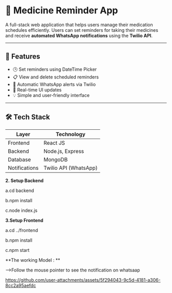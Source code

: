 # 💊 Medicine Reminder App

A full-stack web application that helps users manage their medication schedules efficiently. Users can set reminders for taking their medicines and receive **automated WhatsApp notifications** using the **Twilio API**.

---

## 🚀 Features

- 🕒 Set reminders using DateTime Picker  
- 📋 View and delete scheduled reminders  
- 📲 Automatic WhatsApp alerts via Twilio  
- 🔄 Real-time UI updates  
- 💡 Simple and user-friendly interface

---

## 🛠️ Tech Stack

| Layer      | Technology       |
|------------|------------------|
| Frontend   | React JS         |
| Backend    | Node.js, Express |
| Database   | MongoDB          |
| Notifications | Twilio API (WhatsApp) |

**2. Setup Backend**

a.cd backend

b.npm install

c.node index.js

**3.Setup Frontend**

a.cd ../frontend

b.npm install

c.npm start

**The working Model : **

-->Follow the mouse pointer to see the notification on whatsaap


https://github.com/user-attachments/assets/5f294043-9c5d-4181-a306-8cc2a95aefdc


